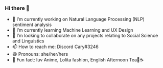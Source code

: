 ### Hi there 👋

<!--
**CariYim/CariYim** is a ✨ _special_ ✨ repository because its `README.md` (this file) appears on your GitHub profile.

Here are some ideas to get you started:-->

- 🔭 I’m currently working on Natural Language Processing (NLP) sentiment analysis
- 🌱 I’m currently learning Machine Learning and UX Design
- 👯 I’m looking to collaborate on any projects relating to Social Science and Linguistics
- 📫 How to reach me: Discord Cary#3246
- 😄 Pronouns: she/her/hers
- 💜 Fun fact: luv Anime, Lolita fashion, English Afternoon Tea🍰☕


